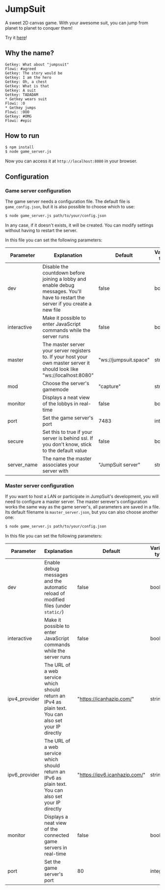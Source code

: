 # JumpSuit
A sweet 2D canvas game.
With your awesome suit, you can jump from planet to planet to conquer them!

Try it [here](http://jumpsuit.space/)!

## Why the name?
```
Getkey: What about "jumpsuit"
Flowi: #agreed
Getkey: The story would be
Getkey: I am the hero
Getkey: Oh, a chest
Getkey: What is that
Getkey: A suit
Getkey: TADADAM
* Getkey wears suit
Flowi: :O
* Getkey jumps
Flowi: :OOO
Getkey: #OMG
Flowi: #epic
```

## How to run

```sh
$ npm install
$ node game_server.js
```
Now you can access it at `http://localhost:8080` in your browser.

## Configuration

### Game server configuration

The game server needs a configuration file. The default file is `game_config.json`, but it is also possible to choose which to use:
```sh
$ node game_server.js path/to/your/config.json
```

In any case, if it doesn't exists, it will be created.
You can modify settings without having to restart the server.

In this file you can set the following parameters:

Parameter | Explanation | Default | Variable type
--------- | ----------- | ------- | -------------
dev | Disable the countdown before joining a lobby and enable debug messages. You'll have to restart the server if you create a new file | false | boolean
interactive | Make it possible to enter JavaScript commands while the server runs | false | boolean
master | The master server your server registers to. If your host your own master server it should look like "ws://localhost:8080" | "ws://jumpsuit.space" | string
mod | Choose the server's gamemode | "capture" | string
monitor | Displays a neat view of the lobbys in real-time | false | boolean
port | Set the game server's port | 7483 | integer
secure | Set this to true if your server is behind ssl. If you don't know, stick to the default value | false | boolean
server_name | The name the master associates your server with | "JumpSuit server" | string


### Master server configuration

If you want to host a LAN or participate in JumpSuit's development, you will need to configure a master server.
The master serever's configuration works the same way as the game server's, all parameters are saved in a file. Its default filename is `master_server.json`, but you can also choose another one:
```sh
$ node game_server.js path/to/your/config.json
```

In this file you can set the following parameters:

Parameter | Explanation | Default | Variable type
--------- | ----------- | ------- | -------------
dev | Enable debug messages and the automatic reload of modified files (under `static/`) | false | boolean
interactive | Make it possible to enter JavaScript commands while the server runs | false | boolean
ipv4_provider | The URL of a web service which should return an IPv4 as plain text. You can also set your IP directly | "https://icanhazip.com/" | string
ipv6_provider | The URL of a web service which should return an IPv6 as plain text. You can also set your IP directly | "https://ipv6.icanhazip.com/" | string
monitor | Displays a neat view of the connected game servers in real-time | false| boolean
port | Set the game server's port | 80 | integer
